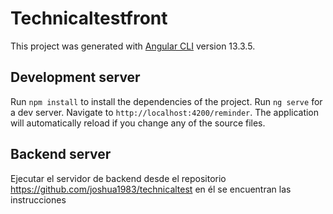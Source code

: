 # Technicaltestfront

This project was generated with [Angular CLI](https://github.com/angular/angular-cli) version 13.3.5.

## Development server

Run `npm install` to install the dependencies of the project.
Run `ng serve` for a dev server. Navigate to `http://localhost:4200/reminder`. The application will automatically reload if you change any of the source files.

## Backend server

Ejecutar el servidor de backend desde el repositorio https://github.com/joshua1983/technicaltest en él se encuentran las instrucciones
